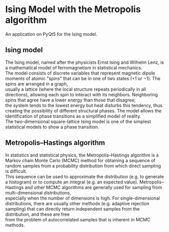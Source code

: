 # Ising Model with the Metropolis algorithm
An application on PyQt5 for the Ising model.

## Ising model
The Ising model, named after the physicists Ernst Ising and Wilhelm Lenz, is a mathematical model of ferromagnetism in statistical mechanics.  
The model consists of discrete variables that represent magnetic dipole moments of atomic "spins" that can be in one of two states (+1 or −1). The spins are arranged in a graph,  
usually a lattice (where the local structure repeats periodically in all directions), allowing each spin to interact with its neighbors. Neighboring spins that agree have a lower energy than those that disagree;  
the system tends to the lowest energy but heat disturbs this tendency, thus creating the possibility of different structural phases. The model allows the identification of phase transitions as a simplified model of reality.  
The two-dimensional square-lattice Ising model is one of the simplest statistical models to show a phase transition.

## Metropolis–Hastings algorithm
In statistics and statistical physics, the Metropolis–Hastings algorithm is a Markov chain Monte Carlo (MCMC) method for obtaining a sequence of random samples from a probability distribution from which direct sampling is difficult.  
This sequence can be used to approximate the distribution (e.g. to generate a histogram) or to compute an integral (e.g. an expected value). Metropolis–Hastings and other MCMC algorithms are generally used for sampling from multi-dimensional distributions,  
especially when the number of dimensions is high. For single-dimensional distributions, there are usually other methods (e.g. adaptive rejection sampling) that can directly return independent samples from the distribution, and these are free  
from the problem of autocorrelated samples that is inherent in MCMC methods.
